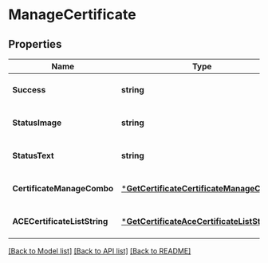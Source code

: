 # ManageCertificate

## Properties
Name | Type | Description | Notes
------------ | ------------- | ------------- | -------------
**Success** | **string** | true | [optional] [default to null]
**StatusImage** | **string** | true | [optional] [default to null]
**StatusText** | **string** | get | [optional] [default to null]
**CertificateManageCombo** | [***GetCertificateCertificateManageCombo**](GetCertificate_CertificateManageCombo.md) |  | [optional] [default to null]
**ACECertificateListString** | [***GetCertificateAceCertificateListString**](GetCertificate_ACE_CertificateListString.md) |  | [optional] [default to null]

[[Back to Model list]](../README.md#documentation-for-models) [[Back to API list]](../README.md#documentation-for-api-endpoints) [[Back to README]](../README.md)

